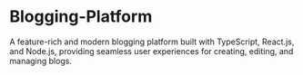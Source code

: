 # Blogging-Platform
A feature-rich and modern blogging platform built with TypeScript, React.js, and Node.js, providing seamless user experiences for creating, editing, and managing blogs.
